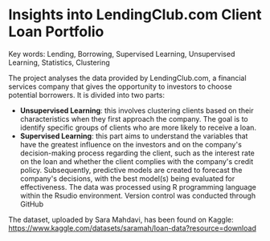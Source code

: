# Insights into LendingClub.com Client Loan Portfolio
Key words: Lending, Borrowing, Supervised Learning, Unsupervised Learning, Statistics, Clustering

The project analyses the data provided by LendingClub.com, a financial services company that gives the opportunity to investors to choose potential borrowers. 
It is divided into two parts:
- **Unsupervised Learning**: this involves clustering clients based on their characteristics when they first approach the company. The goal is to identify specific groups of clients who are more likely to receive a loan.
- **Supervised Learning**: this part aims to understand the variables that have the greatest influence on the investors and on the company's decision-making process regarding the client, such as the interest rate on the loan and whether the client complies with the company's credit policy. Subsequently, predictive models are created to forecast the company's decisions, with the best model(s) being evaluated for effectiveness. The data was processed using R programming language within the Rsudio environment. Version control was conducted through GitHub

The dataset, uploaded by Sara Mahdavi, has been found on Kaggle: https://www.kaggle.com/datasets/saramah/loan-data?resource=download
